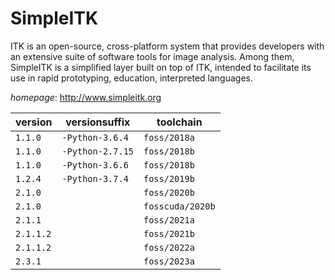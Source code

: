 # SimpleITK

ITK is an open-source, cross-platform system that provides developers with an extensive suite of  software tools for image analysis. Among them, SimpleITK is a simplified layer built on top of ITK, intended to  facilitate its use in rapid prototyping, education, interpreted languages.

*homepage*: <http://www.simpleitk.org>

version | versionsuffix | toolchain
--------|---------------|----------
``1.1.0`` | ``-Python-3.6.4`` | ``foss/2018a``
``1.1.0`` | ``-Python-2.7.15`` | ``foss/2018b``
``1.1.0`` | ``-Python-3.6.6`` | ``foss/2018b``
``1.2.4`` | ``-Python-3.7.4`` | ``foss/2019b``
``2.1.0`` |  | ``foss/2020b``
``2.1.0`` |  | ``fosscuda/2020b``
``2.1.1`` |  | ``foss/2021a``
``2.1.1.2`` |  | ``foss/2021b``
``2.1.1.2`` |  | ``foss/2022a``
``2.3.1`` |  | ``foss/2023a``
